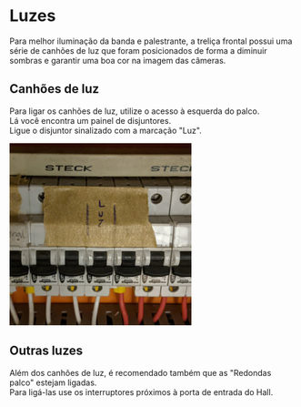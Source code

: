 # Luzes

Para melhor iluminação da banda e palestrante, a treliça frontal possui uma série de canhões
de luz que foram posicionados de forma a diminuir sombras e garantir uma boa cor na imagem das
câmeras.

## Canhões de luz

Para ligar os canhões de luz, utilize o acesso à esquerda do palco.  
Lá você encontra um painel de disjuntores.  
Ligue o disjuntor sinalizado com a marcação "Luz".

![Canhões de Luz](./imgs/canhoes-de-luz.jpg)

## Outras luzes

Além dos canhões de luz, é recomendado também que as "Redondas palco" estejam ligadas.  
Para ligá-las use os interruptores próximos à porta de entrada do Hall.
